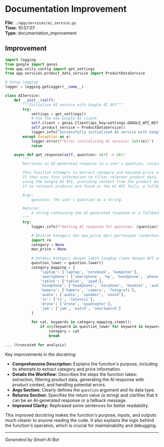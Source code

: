 # Documentation Improvement

**File**: `./app/services/ai_service.py`  
**Time**: 10:57:07  
**Type**: documentation_improvement

## Improvement

```python
import logging
from google import genai
from app.utils.config import get_settings
from app.services.product_data_service import ProductDataService

# Setup logging
logger = logging.getLogger(__name__)

class AIService:
    def __init__(self):
        """Initialize AI service with Google AI API"""
        try:
            settings = get_settings()
            # Use the new Google AI client
            self.client = genai.Client(api_key=settings.GOOGLE_API_KEY)
            self.product_service = ProductDataService()
            logger.info("Successfully initialized AI service with Google AI client")
        except Exception as e:
            logger.error(f"Error initializing AI service: {str(e)}")
            raise

    async def get_response(self, question: str) -> str:
        """
        Retrieves an AI-generated response to a user's question, incorporating product context.

        This function attempts to extract category and maximum price information from the user's question.
        It then uses this information to filter relevant product data.  Finally, it generates a response
        using the Google AI API, providing context from the product data to improve the response quality.
        If no relevant products are found or the AI API fails, a fallback message is returned.

        Args:
            question: The user's question as a string.

        Returns:
            A string containing the AI-generated response or a fallback message if an error occurs.
        """
        try:
            logger.info(f"Getting AI response for question: {question}")

            # Ekstrak kategori dan max_price dari pertanyaan (sederhana)
            import re
            category = None
            max_price = None
            
            # Deteksi kategori dengan lebih lengkap (sama dengan API endpoint)
            question_lower = question.lower()
            category_mapping = {
                'laptop': ['laptop', 'notebook', 'komputer'],
                'smartphone': ['smartphone', 'hp', 'handphone', 'phone', 'telepon', 'ponsel'],
                'tablet': ['tablet', 'ipad'],
                'headphone': ['headphone', 'earphone', 'headset', 'audio'],
                'kamera': ['kamera', 'camera', 'fotografi'],
                'audio': ['audio', 'speaker', 'sound'],
                'tv': ['tv', 'televisi'],
                'drone': ['drone', 'quadcopter'],
                'jam': ['jam', 'watch', 'smartwatch']
            }
            
            for cat, keywords in category_mapping.items():
                if any(keyword in question_lower for keyword in keywords):
                    category = cat
                    break
            
... (truncated for analysis)
```

Key improvements in the docstring:

* **Comprehensive Description:**  Explains the function's purpose, including its attempts to extract category and price information.
* **Details the Workflow:** Describes the steps the function takes: extraction, filtering product data, generating the AI response with product context, and handling potential errors.
* **Args Section:** Clearly defines the `question` argument and its data type.
* **Returns Section:**  Specifies the return value (a string) and clarifies that it can be an AI-generated response or a fallback message.
* **Improved Clarity:** Rephrased some sentences for better readability.

This improved docstring makes the function's purpose, inputs, and outputs much clearer to anyone reading the code.  It also explains the logic behind the function's operation, which is crucial for maintainability and debugging.

---
*Generated by Smart AI Bot*
